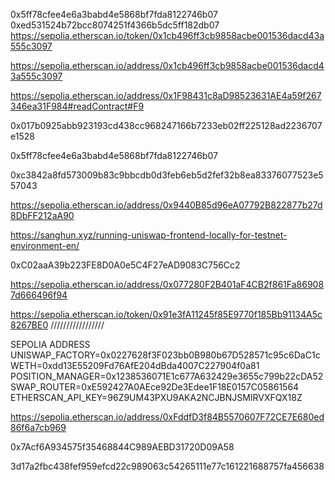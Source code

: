 0x5ff78cfee4e6a3babd4e5868bf7fda8122746b07
0xed531524b72bcc8074251f4366b5dc5ff182db07
https://sepolia.etherscan.io/token/0x1cb496ff3cb9858acbe001536dacd43a555c3097

https://sepolia.etherscan.io/address/0x1cb496ff3cb9858acbe001536dacd43a555c3097


https://sepolia.etherscan.io/address/0x1F98431c8aD98523631AE4a59f267346ea31F984#readContract#F9

0x017b0925abb923193cd438cc968247166b7233eb02ff225128ad2236707e1528

0x5ff78cfee4e6a3babd4e5868bf7fda8122746b07

0xc3842a8fd573009b83c9bbcdb0d3feb6eb5d2fef32b8ea83376077523e557043

https://sepolia.etherscan.io/address/0x9440B85d96eA07792B822877b27d8DbFF212aA90

https://sanghun.xyz/running-uniswap-frontend-locally-for-testnet-environment-en/

0xC02aaA39b223FE8D0A0e5C4F27eAD9083C756Cc2


https://sepolia.etherscan.io/address/0x077280F2B401aF4CB2f861Fa869087d666496f94


https://sepolia.etherscan.io/token/0x91e3fA11245f85E9770f185Bb91134A5c8267BE0 /////////////////


SEPOLIA ADDRESS 
UNISWAP_FACTORY=0x0227628f3F023bb0B980b67D528571c95c6DaC1c
WETH=0xdd13E55209Fd76AfE204dBda4007C227904f0a81
POSITION_MANAGER=0x1238536071E1c677A632429e3655c799b22cDA52
SWAP_ROUTER=0xE592427A0AEce92De3Edee1F18E0157C05861564
ETHERSCAN_API_KEY=96Z9UM43PXU9AKA2NCJBNJSMIRVXFQX18Z


https://sepolia.etherscan.io/address/0xFddfD3f84B5570607F72CE7E680ed86f6a7cb969

0x7Acf6A934575f35468844C989AEBD31720D09A58

3d17a2fbc438fef959efcd22c989063c54265111e77c161221688757fa456638
